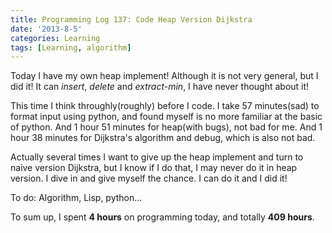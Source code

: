 ```yaml
---
title: Programming Log 137: Code Heap Version Dijkstra
date: '2013-8-5'
categories: Learning
tags: [Learning, algorithm]
---
```


Today I have my own heap implement! Although it is not very general, but I did it! It can *insert*, *delete* and *extract-min*, I have never thought about it!

This time I think throughly(roughly) before I code. I take 57 minutes(sad) to format input using python, and found myself is no more familiar at the basic of python. And 1 hour 51 minutes for heap(with bugs), not bad for me. And 1 hour 38 minutes for Dijkstra's algorithm and debug, which is also not bad.

Actually several times I want to give up the heap implement and turn to naive version Dijkstra, but I know if I do that, I may never do it in heap version. I dive in and give myself the chance. I can do it and I did it!

To do: Algorithm, Lisp, python...

To sum up, I spent **4 hours** on programming today, and totally **409 hours**. 
